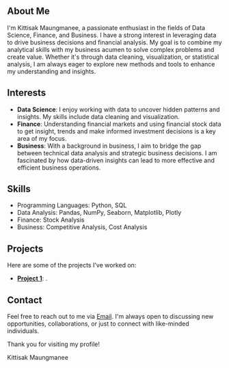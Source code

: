 ## About Me

I'm Kittisak Maungmanee, a passionate enthusiast in the fields of Data Science, Finance, and Business. I have a strong interest in leveraging data to drive business decisions and financial analysis. My goal is to combine my analytical skills with my business acumen to solve complex problems and create value. Whether it's through data cleaning, visualization, or statistical analysis, I am always eager to explore new methods and tools to enhance my understanding and insights.

## Interests

- **Data Science**: I enjoy working with data to uncover hidden patterns and insights. My skills include data cleaning and visualization.
- **Finance**: Understanding financial markets and using financial stock data to get insight, trends and make informed investment decisions is a key area of my focus.
- **Business**: With a background in business, I aim to bridge the gap between technical data analysis and strategic business decisions. I am fascinated by how data-driven insights can lead to more effective and efficient business operations.

## Skills

- Programming Languages: Python, SQL
- Data Analysis: Pandas, NumPy, Seaborn, Matplotlib, Plotly
- Finance: Stock Analysis
- Business: Competitive Analysis, Cost Analysis

## Projects

Here are some of the projects I've worked on:

- **[Project 1](link)**: .


## Contact

Feel free to reach out to me via [Email](mailto:kittisak.maungmanee@gmail.com). I'm always open to discussing new opportunities, collaborations, or just to connect with like-minded individuals.

Thank you for visiting my profile!

Kittisak Maungmanee

